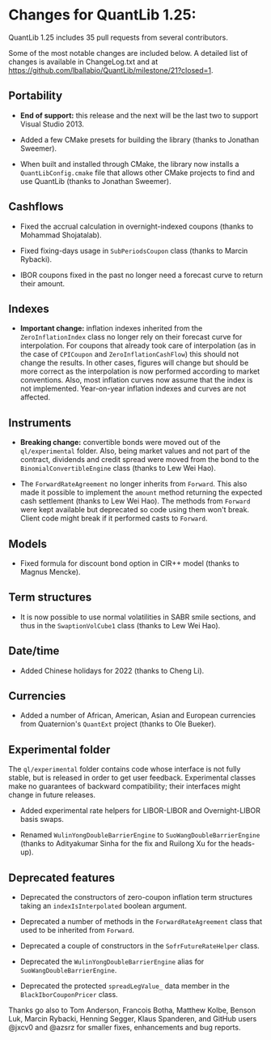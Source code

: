 Changes for QuantLib 1.25:
==========================

QuantLib 1.25 includes 35 pull requests from several contributors.

Some of the most notable changes are included below.
A detailed list of changes is available in ChangeLog.txt and at
<https://github.com/lballabio/QuantLib/milestone/21?closed=1>.

Portability
-----------

- **End of support:** this release and the next will be the last two
  to support Visual Studio 2013.

- Added a few CMake presets for building the library (thanks to Jonathan Sweemer).

- When built and installed through CMake, the library now installs a `QuantLibConfig.cmake` file
  that allows other CMake projects to find and use QuantLib (thanks to Jonathan Sweemer).

Cashflows
---------

- Fixed the accrual calculation in overnight-indexed coupons (thanks to Mohammad Shojatalab).

- Fixed fixing-days usage in `SubPeriodsCoupon` class (thanks to Marcin Rybacki).

- IBOR coupons fixed in the past no longer need a forecast curve to return their amount.

Indexes
-------

- **Important change:** inflation indexes inherited from the `ZeroInflationIndex`
  class no longer rely on their forecast curve for interpolation.  For coupons
  that already took care of interpolation (as in the case of `CPICoupon` and
  `ZeroInflationCashFlow`) this should not change the results. In other cases,
  figures will change but should be more correct as the interpolation is now
  performed according to market conventions.
  Also, most inflation curves now assume that the index is not implemented.
  Year-on-year inflation indexes and curves are not affected.

Instruments
-----------

- **Breaking change:** convertible bonds were moved out of the `ql/experimental` folder.
  Also, being market values and not part of the contract, dividends and credit spread
  were moved from the bond to the `BinomialConvertibleEngine` class
  (thanks to Lew Wei Hao).

- The `ForwardRateAgreement` no longer inherits from `Forward`.  This also made it
  possible to implement the `amount` method returning the expected cash settlement
  (thanks to Lew Wei Hao).  The methods from `Forward` were kept available but
  deprecated so code using them won't break.  Client code might break if it
  performed casts to `Forward`.

Models
------

- Fixed formula for discount bond option in CIR++ model (thanks to Magnus Mencke).

Term structures
---------------

- It is now possible to use normal volatilities in SABR smile sections,
  and thus in the `SwaptionVolCube1` class (thanks to Lew Wei Hao).

Date/time
---------

- Added Chinese holidays for 2022 (thanks to Cheng Li).

Currencies
----------

- Added a number of African, American, Asian and European currencies from
  Quaternion's `QuantExt` project (thanks to Ole Bueker).

Experimental folder
-------------------

The `ql/experimental` folder contains code whose interface is not
fully stable, but is released in order to get user
feedback. Experimental classes make no guarantees of backward
compatibility; their interfaces might change in future releases.

- Added experimental rate helpers for LIBOR-LIBOR and Overnight-LIBOR basis swaps.

- Renamed `WulinYongDoubleBarrierEngine` to `SuoWangDoubleBarrierEngine`
 (thanks to Adityakumar Sinha for the fix and Ruilong Xu for the heads-up).

Deprecated features
-------------------

- Deprecated the constructors of zero-coupon inflation term structures taking
  an `indexIsInterpolated` boolean argument.

- Deprecated a number of methods in the `ForwardRateAgreement` class that used
  to be inherited from `Forward`.

- Deprecated a couple of constructors in the `SofrFutureRateHelper` class.

- Deprecated the `WulinYongDoubleBarrierEngine` alias for `SuoWangDoubleBarrierEngine`.

- Deprecated the protected `spreadLegValue_` data member
  in the `BlackIborCouponPricer` class.


Thanks go also to Tom Anderson, Francois Botha, Matthew Kolbe, Benson
Luk, Marcin Rybacki, Henning Segger, Klaus Spanderen, and GitHub users
@jxcv0 and @azsrz for smaller fixes, enhancements and bug reports.
